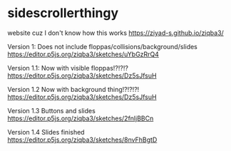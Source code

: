 # sidescrollerthingy

website cuz I don't know how this works
https://ziyad-s.github.io/ziqba3/

Version 1:
Does not include floppas/collisions/background/slides
https://editor.p5js.org/ziqba3/sketches/uYbGzRrQ4 

Version 1.1:
Now with visible floppas!?!?!?
https://editor.p5js.org/ziqba3/sketches/Dz5sJfsuH

Version 1.2
Now with background thing!?!?!?!
https://editor.p5js.org/ziqba3/sketches/Dz5sJfsuH

Version 1.3 
Buttons and slides 
https://editor.p5js.org/ziqba3/sketches/2fnljBBCn

Version 1.4
Slides finished 
https://editor.p5js.org/ziqba3/sketches/8nvFhBgtD
